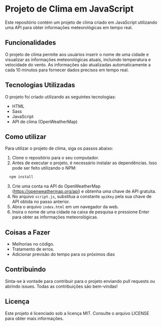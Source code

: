 # Projeto de Clima em JavaScript

Este repositório contém um projeto de clima criado em JavaScript utilizando uma API para obter informações meteorológicas em tempo real.

## Funcionalidades

O projeto de clima permite aos usuários inserir o nome de uma cidade e visualizar as informações meteorológicas atuais, incluindo temperatura e velocidade do vento. As informações são atualizadas automaticamente a cada 10 minutos para fornecer dados precisos em tempo real.

## Tecnologias Utilizadas

O projeto foi criado utilizando as seguintes tecnologias:

- HTML
- Sass
- JavaScript
- API de clima (OpenWeatherMap)

## Como utilizar

Para utilizar o projeto de clima, siga os passos abaixo:

1. Clone o repositório para o seu computador.
2. Antes de executar o projeto, é necessário instalar as dependências. Isso pode ser feito utilizando o NPM:
```bash
  npm install 
```
3. Crie uma conta na API do OpenWeatherMap (https://openweathermap.org/api) e obtenha uma chave de API gratuita. 
4. No arquivo `script.js`, substitua a constante `apiKey` pela sua chave de API obtida no passo anterior.
5. Abra o arquivo `index.html` em um navegador da web.
6. Insira o nome de uma cidade na caixa de pesquisa e pressione Enter para obter as informações meteorológicas.

## Coisas a Fazer

- Melhorias no código.
- Tratamento de erros.
- Adicionar previsão do tempo para os próximos dias

## Contribuindo

Sinta-se à vontade para contribuir para o projeto enviando pull requests ou abrindo issues. Todas as contribuições são bem-vindas!

## Licença

Este projeto é licenciado sob a licença MIT. Consulte o arquivo LICENSE para obter mais informações.

